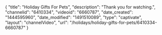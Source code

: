 {
    "title": "Holiday Gifts For Pets",
    "description": "Thank you for watching.",
    "channelid": "6410334",
    "videoid": "6660787",
    "date_created": "1444595960",
    "date_modified": "1491510089",
    "type": "captivate",
    "layout": "channelVideo",
    "url": "\/holidays\/holiday-gifts-for-pets\/6410334-6660787"
}
